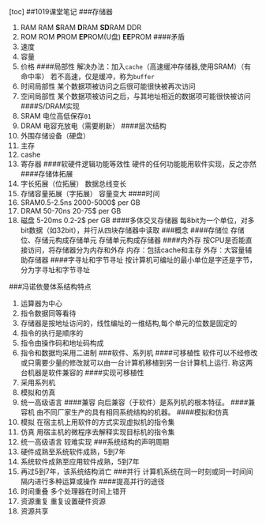 [toc]
##1019课堂笔记
###存储器
1. RAM
RAM **S**RAM **D**RAM **SD**RAM DDR
2. ROM
ROM **P**ROM **EP**ROM(U盘) **EE**PROM
####矛盾
1. 速度
2. 容量
3. 价格
####局部性
解决办法：加入`cache`（高速缓冲存储器,使用SRAM）（有命中率）
若不高速，仅是缓冲，称为`buffer`
1. 时间局部性
某个数据项被访问之后很可能很快被再次访问
2. 空间局部性
某个数据项被访问之后，与其地址相近的数据项可能很快被访问
####S/DRAM实现
1. SRAM
电位高低保存`01`
2. DRAM
电容充放电（需要刷新）
####层次结构
1. 外围存储设备（硬盘）
2. 主存
3. cashe
4. 寄存器
####软硬件逻辑功能等效性
硬件的任何功能能用软件实现，反之亦然
####存储体拓展
1. 字长拓展（位拓展）
数据总线变长
2. 存储容量拓展（字拓展）
容量变大
####时间
1. SRAM0.5-2.5ns 2000-5000$ per GB
2. DRAM 50-70ns 20-75$ per GB
3. 磁盘 5-20ms 0.2-2$ per GB
####多体交叉存储器
每8bit为一个单位，对多bit数据（如32bit），并行从四块存储器中读取
###概念
####存储位
存储位、存储元构成存储单元
存储单元构成存储器
####内外存
按CPU是否能直接访问，将存储器分为内存和外存
内存：包括cache和主存
外存：大容量辅助存储器
####字寻址和字节寻址
按计算机可编址的最小单位是字还是字节，分为字寻址和字节寻址

###冯诺依曼体系结构特点
1. 运算器为中心
2. 指令数据同等看待
3. 存储器是按地址访问的，线性编址的一维结构,每个单元的位数是固定的
1. 指令的执行是顺序的
1. 指令由操作码和地址码构成
1. 指令和数据均采用二进制
###软件、系列机
####可移植性
软件可以不经修改或只需要少量的修改就可以由一台计算机移植到另一台计算机上运行.
称这两台机器是软件兼容的
####实现可移植性
1. 采用系列机
1. 模拟和仿真
1. 统一高级语言
####兼容
向后兼容（于软件）是系列机的根本特征。
####兼容机
由不同厂家生产的具有相同系统结构的机器。
####模拟和仿真
1. 模拟
在宿主机上用软件的方式实现虚拟机的指令集
2. 仿真
用宿主机的微程序去解释实现目标机的指令集
3. 统一高级语言
较难实现
###系统结构的声明周期
1. 硬件成熟至系统软件成熟，5到7年
2. 系统软件成熟至应用软件成熟，5到7年
1. 再过5到7年，该系统结构消亡
###并行
计算机系统在同一时刻或同一时间间隔内进行多种运算或操作
####提高并行的途径
1. 时间重叠
多个处理器在时间上错开
2. 资源重复
重复设置硬件资源
3. 资源共享